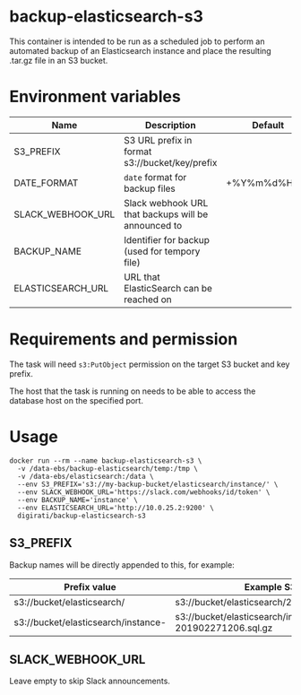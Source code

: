 # backup-elasticsearch-s3

This container is intended to be run as a scheduled job to perform an automated backup of an Elasticsearch instance and place the resulting .tar.gz file in an S3 bucket.

# Environment variables

| Name              | Description                                         | Default     |
|-------------------|-----------------------------------------------------|-------------|
| S3_PREFIX         | S3 URL prefix in format s3://bucket/key/prefix      |             |
| DATE_FORMAT       | `date` format for backup files                      | +%Y%m%d%H%M |
| SLACK_WEBHOOK_URL | Slack webhook URL that backups will be announced to |             |
| BACKUP_NAME       | Identifier for backup (used for tempory file)       |             |
| ELASTICSEARCH_URL | URL that ElasticSearch can be reached on            |             |

# Requirements and permission

The task will need `s3:PutObject` permission on the target S3 bucket and key prefix.

The host that the task is running on needs to be able to access the database host on the specified port.

# Usage

```
docker run --rm --name backup-elasticsearch-s3 \
  -v /data-ebs/backup-elasticsearch/temp:/tmp \
  -v /data-ebs/elasticsearch:/data \
  --env S3_PREFIX='s3://my-backup-bucket/elasticsearch/instance/' \
  --env SLACK_WEBHOOK_URL='https://slack.com/webhooks/id/token' \
  --env BACKUP_NAME='instance' \
  --env ELASTICSEARCH_URL='http://10.0.25.2:9200' \
  digirati/backup-elasticsearch-s3
```

## S3_PREFIX

Backup names will be directly appended to this, for example:

| Prefix value                        | Example S3 key                                         |
|-------------------------------------|--------------------------------------------------------|
| s3://bucket/elasticsearch/          | s3://bucket/elasticsearch/201902271206.sql.gz          |
| s3://bucket/elasticsearch/instance- | s3://bucket/elasticsearch/instance-201902271206.sql.gz |

## SLACK_WEBHOOK_URL

Leave empty to skip Slack announcements.

